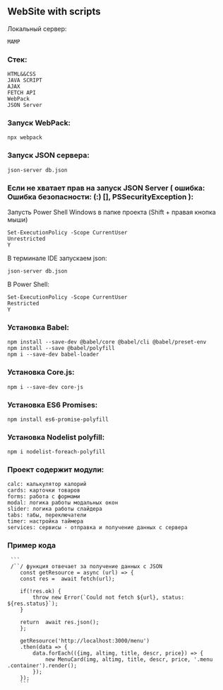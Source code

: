 ## WebSite with scripts

Локальный сервер:

```
MAMP
```
### Стек:
```
HTML&&CSS
JAVA SCRIPT 
AJAX
FETCH API
WebPack
JSON Server
```

### Запуск WebPack:
```
npx webpack
```

### Запуск JSON сервера:
```
json-server db.json
```

### Если не хватает прав на запуск JSON Server ( ошибка:  Ошибка безопасности: (:) [], PSSecurityException ):

Запусть Power Shell Windows  в папке проекта (Shift + правая кнопка мыши)
```
Set-ExecutionPolicy -Scope CurrentUser
Unrestricted 
Y
```
В терминале IDE запускаем json: 
```
json-server db.json
```
В Power Shell:
```
Set-ExecutionPolicy -Scope CurrentUser
Restricted 
Y
```

### Установка Babel:
```
npm install --save-dev @babel/core @babel/cli @babel/preset-env
npm install --save @babel/polyfill
npm i --save-dev babel-loader
```

### Установка Core.js:
```
npm i --save-dev core-js
```

### Установка ES6 Promises:
```
npm install es6-promise-polyfill
```

### Установка Nodelist polyfill:
```
npm i nodelist-foreach-polyfill
```

### Проект содержит модули:
```
calc: калькулятор калорий
cards: карточки товаров 
forms: работа с формами
modal: логика работы модальных окон
slider: логика работы слайдера
tabs: табы, переключатели
timer: настройка таймера
services: сервисы - отправка и получение данных с сервера 
```

### Пример кода

     ```
     /``/ функция отвечает за получение данных с JSON
        const getResource = async (url) => {
        const res =  await fetch(url);
        
        if(!res.ok) {
            throw new Error(`Could not fetch ${url}, status: ${res.status}`);
        }

        return  await res.json();
        };

        getResource('http://localhost:3000/menu')
        .then(data => {
            data.forEach(({img, altimg, title, descr, price}) => {
                new MenuCard(img, altimg, title, descr, price, '.menu .container').render();
            });
        });
        ```

